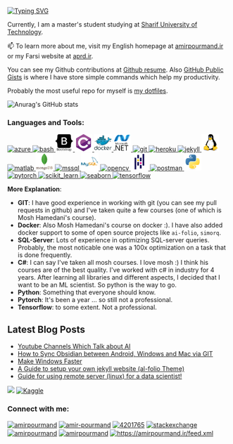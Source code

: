 [![Typing SVG](https://readme-typing-svg.herokuapp.com?color=%2336BCF7&lines=Hi%2C+I+am+Amir+Pourmand)](https://git.io/typing-svg)
<!-- https://readme-typing-svg.herokuapp.com/demo/ -->

Currently, I am a master's student studying at [Sharif University of Technology](http://www.sharif.edu/). 

📫 To learn more about me, visit my English homepage at [amirpourmand.ir](https://amirpourmand) or my Farsi website at [aprd.ir](https://aprd.ir).

You can see my Github contributions at [Github resume](https://resume.github.io/?pourmand1376). Also [GitHub Public Gists](https://gist.github.com/pourmand1376) is where I have store simple commands which help my productivity. 

Probably the most useful repo for myself is [my dotfiles](https://github.com/pourmand1376/.dotfiles). 

![Anurag's GitHub stats](https://github-readme-stats.vercel.app/api?username=pourmand1376&show_icons=true&theme=default&bg_color=00000000)


<h3 align="left">Languages and Tools:</h3> 
<p align="left"> <a href="https://azure.microsoft.com/en-in/" target="_blank" rel="noreferrer"> <img src="https://www.vectorlogo.zone/logos/microsoft_azure/microsoft_azure-icon.svg" alt="azure" width="40" height="40"/> </a> <a href="https://www.gnu.org/software/bash/" target="_blank" rel="noreferrer"> <img src="https://www.vectorlogo.zone/logos/gnu_bash/gnu_bash-icon.svg" alt="bash" width="40" height="40"/> </a> <a href="https://getbootstrap.com" target="_blank" rel="noreferrer"> <img src="https://raw.githubusercontent.com/devicons/devicon/master/icons/bootstrap/bootstrap-plain-wordmark.svg" alt="bootstrap" width="40" height="40"/> </a> <a href="https://www.w3schools.com/cs/" target="_blank" rel="noreferrer"> <img src="https://raw.githubusercontent.com/devicons/devicon/master/icons/csharp/csharp-original.svg" alt="csharp" width="40" height="40"/> </a> <a href="https://www.docker.com/" target="_blank" rel="noreferrer"> <img src="https://raw.githubusercontent.com/devicons/devicon/master/icons/docker/docker-original-wordmark.svg" alt="docker" width="40" height="40"/> </a> <a href="https://dotnet.microsoft.com/" target="_blank" rel="noreferrer"> <img src="https://raw.githubusercontent.com/devicons/devicon/master/icons/dot-net/dot-net-original-wordmark.svg" alt="dotnet" width="40" height="40"/> </a> <a href="https://git-scm.com/" target="_blank" rel="noreferrer"> <img src="https://www.vectorlogo.zone/logos/git-scm/git-scm-icon.svg" alt="git" width="40" height="40"/> </a> <a href="https://heroku.com" target="_blank" rel="noreferrer"> <img src="https://www.vectorlogo.zone/logos/heroku/heroku-icon.svg" alt="heroku" width="40" height="40"/> </a> <a href="https://jekyllrb.com/" target="_blank" rel="noreferrer"> <img src="https://www.vectorlogo.zone/logos/jekyllrb/jekyllrb-icon.svg" alt="jekyll" width="40" height="40"/> </a> <a href="https://www.linux.org/" target="_blank" rel="noreferrer"> <img src="https://raw.githubusercontent.com/devicons/devicon/master/icons/linux/linux-original.svg" alt="linux" width="40" height="40"/> </a> <a href="https://www.mathworks.com/" target="_blank" rel="noreferrer"> <img src="https://upload.wikimedia.org/wikipedia/commons/2/21/Matlab_Logo.png" alt="matlab" width="40" height="40"/> </a> <a href="https://www.mongodb.com/" target="_blank" rel="noreferrer"> <img src="https://raw.githubusercontent.com/devicons/devicon/master/icons/mongodb/mongodb-original-wordmark.svg" alt="mongodb" width="40" height="40"/> </a> <a href="https://www.microsoft.com/en-us/sql-server" target="_blank" rel="noreferrer"> <img src="https://www.svgrepo.com/show/303229/microsoft-sql-server-logo.svg" alt="mssql" width="40" height="40"/> </a> <a href="https://www.mysql.com/" target="_blank" rel="noreferrer"> <img src="https://raw.githubusercontent.com/devicons/devicon/master/icons/mysql/mysql-original-wordmark.svg" alt="mysql" width="40" height="40"/> </a> <a href="https://opencv.org/" target="_blank" rel="noreferrer"> <img src="https://www.vectorlogo.zone/logos/opencv/opencv-icon.svg" alt="opencv" width="40" height="40"/> </a> <a href="https://pandas.pydata.org/" target="_blank" rel="noreferrer"> <img src="https://raw.githubusercontent.com/devicons/devicon/2ae2a900d2f041da66e950e4d48052658d850630/icons/pandas/pandas-original.svg" alt="pandas" width="40" height="40"/> </a> <a href="https://postman.com" target="_blank" rel="noreferrer"> <img src="https://www.vectorlogo.zone/logos/getpostman/getpostman-icon.svg" alt="postman" width="40" height="40"/> </a> <a href="https://www.python.org" target="_blank" rel="noreferrer"> <img src="https://raw.githubusercontent.com/devicons/devicon/master/icons/python/python-original.svg" alt="python" width="40" height="40"/> </a> <a href="https://pytorch.org/" target="_blank" rel="noreferrer"> <img src="https://www.vectorlogo.zone/logos/pytorch/pytorch-icon.svg" alt="pytorch" width="40" height="40"/> </a> <a href="https://scikit-learn.org/" target="_blank" rel="noreferrer"> <img src="https://upload.wikimedia.org/wikipedia/commons/0/05/Scikit_learn_logo_small.svg" alt="scikit_learn" width="40" height="40"/> </a> <a href="https://seaborn.pydata.org/" target="_blank" rel="noreferrer"> <img src="https://seaborn.pydata.org/_images/logo-mark-lightbg.svg" alt="seaborn" width="40" height="40"/> </a> <a href="https://www.tensorflow.org" target="_blank" rel="noreferrer"> <img src="https://www.vectorlogo.zone/logos/tensorflow/tensorflow-icon.svg" alt="tensorflow" width="40" height="40"/> </a> </p>

**More Explanation**:

- **GIT**: I have good experience in working with git (you can see my pull requests in github) and I've taken quite a few courses (one of which is Mosh Hamedani's course). 
- **Docker**: Also Mosh Hamedani's course on docker :). I have also added docker support to some of open source projects like `ai-folio`, `simorq`.
- **SQL-Server**: Lots of experience in optimizing SQL-server queries. Probably, the most noticable one was a 100x optimization on a task that is done frequently. 
- **C#**: I can say I've taken all mosh courses. I love mosh :) I think his courses are of the best quality. I've worked with c# in industry for 4 years. After learning all libraries and different aspects, I decided that I want to be an ML scientist. So python is the way to go. 
- **Python**: Something that everyone should know. 
- **Pytorch**: It's been a year ... so still not a professional. 
- **Tensorflow**: to some extent. Not a professional. 

## Latest Blog Posts

<!-- BLOG-POST-LIST:START -->
- [Youtube Channels Which Talk about AI](https://amirpourmand.ir/posts/2023/youtube-channels-about-ai/)
- [How to Sync Obsidian between Android, Windows and Mac via GIT](https://amirpourmand.ir/posts/2023/how-to-sync-obsidian/)
- [Make Windows Faster](https://amirpourmand.ir/posts/2022/make-windows-faster/)
- [A Guide to setup your own jekyll website &lpar;al-folio Theme&rpar;](https://amirpourmand.ir/posts/2022/al-folio-jekyll-website/)
- [Guide for using remote server &lpar;linux&rpar; for a data scientist!](https://amirpourmand.ir/posts/2022/guide-to-use-remote-linux-server/)
<!-- BLOG-POST-LIST:END -->

![](https://visitor-badge.glitch.me/badge?page_id=pourmand1376.pourmand1376)
[![Kaggle](https://road-to-kaggle-grandmaster.vercel.app/api/simple/amirpourmand)](https://www.kaggle.com/amirpourmand/)

<h3 align="left">Connect with me:</h3>
<p align="left">
<a href="https://twitter.com/_amirpourmand" target="blank"><img align="center" src="https://raw.githubusercontent.com/rahuldkjain/github-profile-readme-generator/master/src/images/icons/Social/twitter.svg" alt="amirpourmand" height="30" width="40" /></a>
<a href="https://linkedin.com/in/amir-pourmand" target="blank"><img align="center" src="https://raw.githubusercontent.com/rahuldkjain/github-profile-readme-generator/master/src/images/icons/Social/linked-in-alt.svg" alt="amir-pourmand" height="30" width="40" /></a>
<a href="https://stackoverflow.com/users/4201765" target="blank"><img align="center" src="https://raw.githubusercontent.com/rahuldkjain/github-profile-readme-generator/master/src/images/icons/Social/stack-overflow.svg" alt="4201765" height="30" width="40" /></a>
<a href="https://stackexchange.com/users/5259996/amir-pourmand?tab=accounts" target="blank"><img align="center" src="https://upload.wikimedia.org/wikipedia/commons/e/e0/Stack_Exchange_icon.svg" alt="stackexchange" height="30" width="40" /></a>
<a href="https://kaggle.com/amirpourmand" target="blank"><img align="center" src="https://raw.githubusercontent.com/rahuldkjain/github-profile-readme-generator/master/src/images/icons/Social/kaggle.svg" alt="amirpourmand" height="30" width="40" /></a>
<a href="https://huggingface.co/pourmand1376/" target="blank"><img align="center" src="https://huggingface.co/front/assets/huggingface_logo.svg" alt="amirpourmand" height="30" width="40" /></a>
<a href="/https://amirpourmand.ir/index.xml" target="blank"><img align="center" src="https://raw.githubusercontent.com/rahuldkjain/github-profile-readme-generator/master/src/images/icons/Social/rss.svg" alt="https://amirpourmand.ir/feed.xml" height="30" width="40" /></a>
</p>
